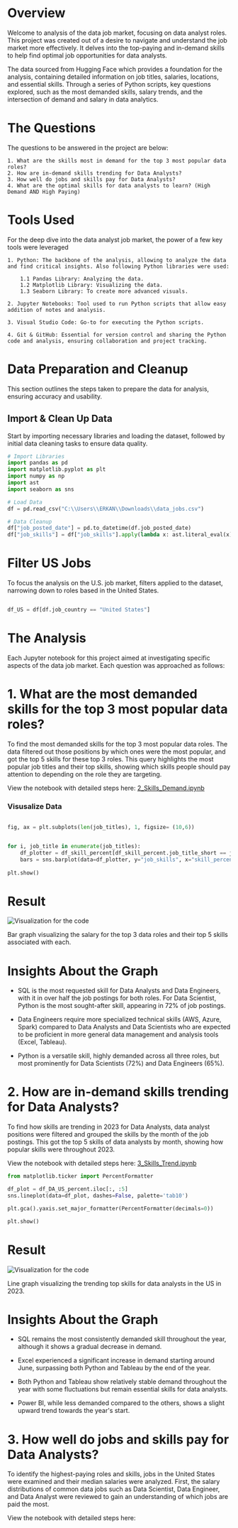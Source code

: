 # Overview

Welcome to analysis of the data job market, focusing on data analyst roles. This project was created out of a desire to navigate and understand the job market more effectively. It delves into the top-paying and in-demand skills to help find optimal job opportunities for data analysts.

The data sourced from Hugging Face which provides a foundation for the analysis, containing detailed information on job titles, salaries, locations, and essential skills. Through a series of Python scripts, key questions explored, such as the most demanded skills, salary trends, and the intersection of demand and salary in data analytics.


# The Questions

The questions to be answered in the project are below:

    1. What are the skills most in demand for the top 3 most popular data roles?
    2. How are in-demand skills trending for Data Analysts?
    3. How well do jobs and skills pay for Data Analysts?
    4. What are the optimal skills for data analysts to learn? (High Demand AND High Paying)



# Tools Used

For the deep dive into the data analyst job market, the power of a few key tools were leveraged

    1. Python: The backbone of the analysis, allowing to analyze the data and find critical insights. Also following Python libraries were used:

        1.1 Pandas Library: Analyzing the data.
        1.2 Matplotlib Library: Visualizing the data.
        1.3 Seaborn Library: To create more advanced visuals.
        
    2. Jupyter Notebooks: Tool used to run Python scripts that allow easy addition of notes and analysis.

    3. Visual Studio Code: Go-to for executing the Python scripts.
    
    4. Git & GitHub: Essential for version control and sharing the Python code and analysis, ensuring collaboration and project tracking.


# Data Preparation and Cleanup    

This section outlines the steps taken to prepare the data for analysis, ensuring accuracy and usability.


## Import & Clean Up Data

Start by importing necessary libraries and loading the dataset, followed by initial data cleaning tasks to ensure data quality.


```python
# Import Libraries
import pandas as pd
import matplotlib.pyplot as plt
import numpy as np
import ast
import seaborn as sns

# Load Data
df = pd.read_csv("C:\\Users\\ERKAN\\Downloads\\data_jobs.csv")

# Data Cleanup
df["job_posted_date"] = pd.to_datetime(df.job_posted_date)
df["job_skills"] = df["job_skills"].apply(lambda x: ast.literal_eval(x) if pd.notna(x) else x)

```


# Filter US Jobs

To focus the analysis on the U.S. job market, filters applied to the dataset, narrowing down to roles based in the United States.

```python

df_US = df[df.job_country == "United States"]

```

# The Analysis

Each Jupyter notebook for this project aimed at investigating specific aspects of the data job market. Each question was approached as follows:


# 1. What are the most demanded skills for the top 3 most popular data roles?

To find the most demanded skills for the top 3 most popular data roles. The data filtered out those positions by which ones were the most popular, and got the top 5 skills for these top 3 roles. This query highlights the most popular job titles and their top skills, showing which skills people should pay attention to depending on the role they are targeting.

View the notebook with detailed steps here: [2_Skills_Demand.ipynb](https://github.com/firaterkn/Personal_Python_Project/blob/main/3_Project/2_Skills_Demand.ipynb)


### Visusalize Data

```python

fig, ax = plt.subplots(len(job_titles), 1, figsize= (10,6))


for i, job_title in enumerate(job_titles):
    df_plotter = df_skill_percent[df_skill_percent.job_title_short == job_title].head()
    bars = sns.barplot(data=df_plotter, y="job_skills", x="skill_percent", ax=ax[i], hue="skill_count", ci=None, dodge=False, palette="dark:b")
    
plt.show()

```

# Result
![Visualization for the code](https://github.com/firaterkn/Personal_Python_Project/blob/main/3_Project/output2.png?raw=true)

Bar graph visualizing the salary for the top 3 data roles and their top 5 skills associated with each.

# Insights About the Graph

- SQL is the most requested skill for Data Analysts and Data Engineers, with it in over half the job postings for both roles. For Data Scientist, Python is the most sought-after skill, appearing in 72% of job postings.
    
- Data Engineers require more specialized technical skills (AWS, Azure, Spark) compared to Data Analysts and Data Scientists who are expected to be proficient in more general data management and analysis tools (Excel, Tableau).
    
- Python is a versatile skill, highly demanded across all three roles, but most prominently for Data Scientists (72%) and Data Engineers (65%).


# 2. How are in-demand skills trending for Data Analysts?

To find how skills are trending in 2023 for Data Analysts, data analyst positions were filtered and grouped the skills by the month of the job postings. This got the top 5 skills of data analysts by month, showing how popular skills were throughout 2023.

View the notebook with detailed steps here: [3_Skills_Trend.ipynb](https://github.com/firaterkn/Personal_Python_Project/blob/main/3_Project/3_Skills_Trend.ipynb)


```python
from matplotlib.ticker import PercentFormatter

df_plot = df_DA_US_percent.iloc[:, :5]
sns.lineplot(data=df_plot, dashes=False, palette='tab10')

plt.gca().yaxis.set_major_formatter(PercentFormatter(decimals=0))

plt.show()
```

# Result

![Visualization for the code](https://github.com/firaterkn/Personal_Python_Project/blob/main/3_Project/output3.png)

Line graph visualizing the trending top skills for data analysts in the US in 2023.

# Insights About the Graph

- SQL remains the most consistently demanded skill throughout the year, although it shows a gradual decrease in demand.

- Excel experienced a significant increase in demand starting around June, surpassing both Python and Tableau by the end of the year.

- Both Python and Tableau show relatively stable demand throughout the year with some fluctuations but remain essential skills for data analysts. 

- Power BI, while less demanded compared to the others, shows a slight upward trend towards the year's start.

# 3. How well do jobs and skills pay for Data Analysts?

To identify the highest-paying roles and skills, jobs in the United States were examined and their median salaries were analyzed. First, the salary distributions of common data jobs such as Data Scientist, Data Engineer, and Data Analyst were reviewed to gain an understanding of which jobs are paid the most.

View the notebook with detailed steps here: 